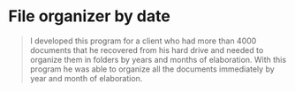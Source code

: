 # File organizer by date 


>I developed this program for a client who had more than 4000 documents that he recovered from his hard drive and needed to organize them in folders by years and months of elaboration. With this program he was able to organize all the documents immediately by year and month of elaboration.


